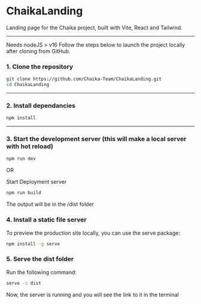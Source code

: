 # ChaikaLanding

Landing page for the Chaika project, built with Vite, React and Tailwind.

---

Needs nodeJS > v16
Follow the steps below to launch the project locally after cloning from GitHub.

### 1. Clone the repository

```bash
git clone https://github.com/Chaika-Team/ChaikaLanding.git
cd ChaikaLanding
```

---

### 2. Install dependancies
```bash
npm install
```

---

### 3. Start the development server (this will make a local server with hot reload)
```bash
npm run dev
```

OR

Start Deployment server
```bash
npm run build
```

The output will be in the /dist folder

### 4. Install a static file server
To preview the production site locally, you can use the serve package:

```bash
npm install -g serve
```

### 5. Serve the dist folder
Run the following command:

```bash
serve -s dist
```

Now, the server is running and you will see the link to it in the terminal
